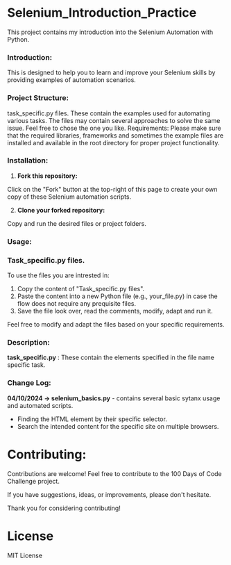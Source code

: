 # **Selenium_Introduction_Practice**

This project contains my introduction into the Selenium Automation with Python.

### **Introduction:**
This is designed to help you to learn and improve your Selenium skills by providing examples of automation scenarios. 
  
### **Project Structure:**
task_specific.py files. These contain the examples used for automating various tasks. The files may contain several approaches to solve the same issue. Feel free to chose the one you like.
Requirements:
Please make sure that the required libraries, frameworks and sometimes the example files are installed and available in the root directory for proper project functionality.

### **Installation:**
1. **Fork this repository:**

  Click on the "Fork" button at the top-right of this page to create your own copy of these Selenium automation scripts.

2. **Clone your forked repository:**

  Copy and run the desired files or project folders.

### **Usage:**
### **Task_specific.py files.**
To use the files you are intrested in:

  1. Copy the content of "Task_specific.py files".
  2. Paste the content into a new Python file (e.g., your_file.py) in case the flow does not require any prequisite files.
  3. Save the file look over, read the comments, modify, adapt and run it.

Feel free to modify and adapt the files based on your specific requirements.

### **Description:**
**task_specific.py** : These contain the elements specified in the file name specific task.

### **Change Log:**

**04/10/2024 -> selenium_basics.py** - contains several basic sytanx usage and automated scripts. 
- Finding the HTML element by their specific selector.
- Search the intended content for the specific site on multiple browsers. 

# **Contributing:**
Contributions are welcome! Feel free to contribute to the 100 Days of Code Challenge project.

If you have suggestions, ideas, or improvements, please don't hesitate.

Thank you for considering contributing!

# **License**
MIT License

